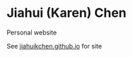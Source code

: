 Jiahui (Karen) Chen
=============

Personal website

See [jiahuikchen.github.io](jiahuikchen.github.io) for site

